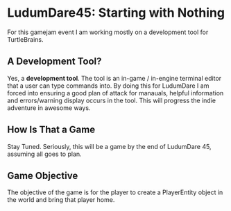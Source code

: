 # LudumDare45: Starting with Nothing

For this gamejam event I am working mostly on a development tool for TurtleBrains.

## A Development Tool?

Yes, a **development tool**. The tool is an in-game / in-engine terminal editor that a user can type commands into. By doing this for LudumDare I am forced into ensuring a good plan of attack for manauals, helpful information and errors/warning display occurs in the tool. This will progress the indie adventure in awesome ways.

## How Is That a Game

Stay Tuned. Seriously, this will be a game by the end of LudumDare 45, assuming all goes to plan.

## Game Objective

The objective of the game is for the player to create a PlayerEntity object in the world and bring that player home.
